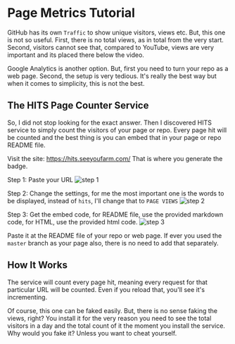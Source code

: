 # Page Metrics Tutorial
GitHub has its own `Traffic` to show unique visitors, views etc.
But, this one is not so useful. First, there is no total views,
as in total from the very start. Second, visitors cannot see
that, compared to YouTube, views are very important 
and its placed there below the video.

Google Analytics is another option. But, first you need
to turn your repo as a web page. Second, the setup
is very tedious. It's really the best way but when it comes
to simplicity, this is not the best.

## The HITS Page Counter Service
So, I did not stop looking for the exact answer. 
Then I discovered HITS service to simply count
the visitors of your page or repo. Every page
hit will be counted and the best thing is
you can embed that in your page or repo README
file.

Visit the site: <https://hits.seeyoufarm.com/>
That is where you generate the badge.

Step 1: Paste your URL
![step 1](https://github.com/xdvrx1/page-metrics-tutorial/blob/main/screenshots/step1.png)

Step 2: Change the settings, for me the
most important one is the words to be displayed,
instead of `hits`, I'll change that to `PAGE VIEWS`
![step 2](https://github.com/xdvrx1/page-metrics-tutorial/blob/main/screenshots/step2.png)

Step 3: Get the embed code, for README file, use 
the provided markdown code, for HTML, use the 
provided html code.
![step 3](https://github.com/xdvrx1/page-metrics-tutorial/blob/main/screenshots/step3.png)

Paste it at the README file of your repo or web page. If ever you used the 
`master` branch as your page also, there is no need to add that separately.

## How It Works
The service will count every page hit, meaning every request for that particular
URL will be counted. Even if you reload that, you'll see it's incrementing.

Of course, this one can be faked easily. But, there is no sense faking
the views, right? You install it for the very reason you need to see
the total visitors in a day and the total count of it the moment
you install the service. Why would you fake it? 
Unless you want to cheat yourself. 

